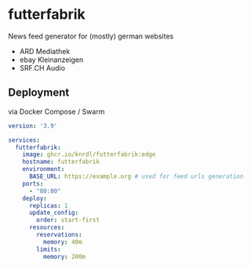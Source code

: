 # futterfabrik

News feed generator for (mostly) german websites

* ARD Mediathek
* ebay Kleinanzeigen
* SRF.CH Audio

## Deployment

via Docker Compose / Swarm

```yaml
version: '3.9'

services:
  futterfabrik:
    image: ghcr.io/knrdl/futterfabrik:edge
    hostname: futterfabrik
    environment:
      BASE_URL: https://example.org # used for feed urls generation
    ports:
      - "80:80"
    deploy:
      replicas: 1
      update_config:
        order: start-first
      resources:
        reservations:
          memory: 40m
        limits:
          memory: 200m
```
